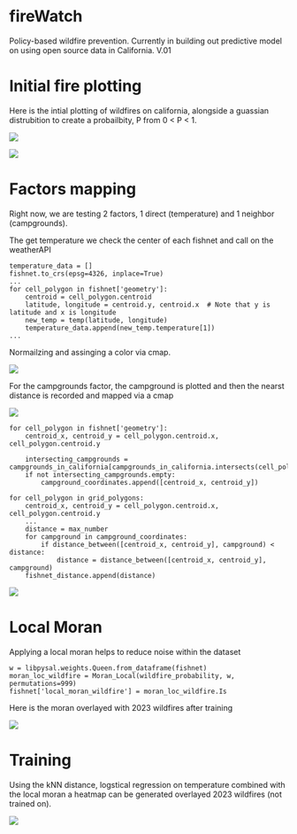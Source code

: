# fireWatch
Policy-based wildfire prevention. Currently in building out predictive model on using open source data in California. V.01

# Initial fire plotting

Here is the intial plotting of wildfires on california, alongside a guassian distrubition to create a probailbity, P from 0 < P < 1.

![](https://github.com/blueishfiend692/fireWatch/blob/master/images/wildfireInCalifornia.png)

![](https://github.com/blueishfiend692/fireWatch/blob/master/images/KDECalifornia.png)

# Factors mapping

Right now, we are testing 2 factors, 1 direct (temperature) and 1 neighbor (campgrounds).

The get temperature we check the center of each fishnet and call on the weatherAPI

```
temperature_data = []
fishnet.to_crs(epsg=4326, inplace=True)
...
for cell_polygon in fishnet['geometry']:
    centroid = cell_polygon.centroid
    latitude, longitude = centroid.y, centroid.x  # Note that y is latitude and x is longitude
    new_temp = temp(latitude, longitude)
    temperature_data.append(new_temp.temperature[1])
...
```

Normailzing and assinging a color via cmap.

![](https://github.com/blueishfiend692/fireWatch/blob/master/images/TemperatureCalifornia.png)

For the campgrounds factor, the campground is plotted and then the nearst distance is recorded and mapped via a cmap


![](https://github.com/blueishfiend692/fireWatch/blob/master/images/Campgrounds%20Map.png)

```
for cell_polygon in fishnet['geometry']:
    centroid_x, centroid_y = cell_polygon.centroid.x, cell_polygon.centroid.y

    intersecting_campgrounds = campgrounds_in_california[campgrounds_in_california.intersects(cell_polygon)]
    if not intersecting_campgrounds.empty:
        campground_coordinates.append([centroid_x, centroid_y])

for cell_polygon in grid_polygons:
    centroid_x, centroid_y = cell_polygon.centroid.x, cell_polygon.centroid.y
    ...
    distance = max_number
    for campground in campground_coordinates:
        if distance_between([centroid_x, centroid_y], campground) < distance:
            distance = distance_between([centroid_x, centroid_y], campground)
    fishnet_distance.append(distance)

```

![](https://github.com/blueishfiend692/fireWatch/blob/master/images/knn%20campgrounds.png)

# Local Moran

Applying a local moran helps to reduce noise within the dataset

```
w = libpysal.weights.Queen.from_dataframe(fishnet)
moran_loc_wildfire = Moran_Local(wildfire_probability, w, permutations=999)
fishnet['local_moran_wildfire'] = moran_loc_wildfire.Is

```

Here is the moran overlayed with 2023 wildfires after training 

![](https://github.com/blueishfiend692/fireWatch/blob/master/images/localMoranTest.png)

# Training 

Using the kNN distance, logstical regression on temperature combined with the local moran a heatmap can be generated overlayed 2023 wildfires (not trained on). 

![](https://github.com/blueishfiend692/fireWatch/blob/master/images/V1.0TempCampground%26Moran%4065%25-5000px.png) 







